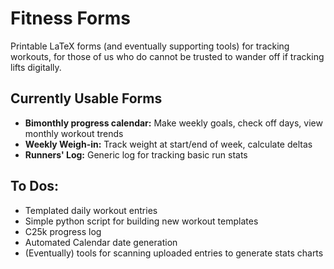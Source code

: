 # Fitness Forms

Printable LaTeX forms (and eventually supporting tools) for tracking workouts, for those of us who do cannot be trusted to wander off if tracking lifts digitally.

## Currently Usable Forms
* **Bimonthly progress calendar:** Make weekly goals, check off days, view monthly workout trends
* **Weekly Weigh-in:** Track weight at start/end of week, calculate deltas
* **Runners' Log:** Generic log for tracking basic run stats

## To Dos:
* Templated daily workout entries
* Simple python script for building new workout templates
* C25k progress log
* Automated Calendar date generation
* (Eventually) tools for scanning uploaded entries to generate stats charts

